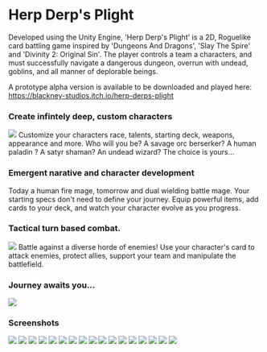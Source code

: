 # Herp Derp's Plight

Developed using the Unity Engine, 'Herp Derp's Plight' is a 2D, Roguelike card battling game inspired by 'Dungeons And Dragons', 'Slay The Spire' and 'Divinity 2: Original Sin'. The player controls a team a characters, and must successfully navigate a dangerous dungeon, overrun with undead, goblins, and all manner of deplorable beings. 

A prototype alpha version is available to be downloaded and played here: https://blackney-studios.itch.io/herp-derps-plight 

### Create infintely deep, custom characters
![](GIF/characters.gif)
Customize your characters race, talents, starting deck, weapons, appearance and more. Who will you be? A savage orc berserker? A human paladin ? A satyr shaman? An undead wizard? The choice is yours...

### Emergent narative and character development
Today a human fire mage, tomorrow and dual wielding battle mage. Your starting specs don't need to define your journey. Equip powerful items, add cards to your deck, and watch your character evolve as you progress.

### Tactical turn based combat.
![](GIF/combat_compressed_1.gif)
Battle against a diverse horde of enemies! Use your character's card to attack enemies, protect allies, support your team and manipulate the battlefield.


### Journey awaits you...
![](GIF/main_menu.gif)


### Screenshots
![](Game%20Still%20Images/add_cards_1-min.png)
![](Game%20Still%20Images/camping_1-min.png)
![](Game%20Still%20Images/camping_2-min.png)
![](Game%20Still%20Images/combat_1-min.png)
![](Game%20Still%20Images/combat_2-min.png)
![](Game%20Still%20Images/combat_start_1-min.png)
![](Game%20Still%20Images/kings_event_1-min.png)
![](Game%20Still%20Images/kings_event_2-min.png)
![](Game%20Still%20Images/loot_1-min.png)
![](Game%20Still%20Images/map_1-min.png)
![](Game%20Still%20Images/map_2-min.png)
![](Game%20Still%20Images/recruit_1-min.png)
![](Game%20Still%20Images/shop_1-min.png)
![](Game%20Still%20Images/states_1-min.png)
![](Game%20Still%20Images/story_event_1-min.png)
![](Game%20Still%20Images/upgrade_1-min.png)
![](Game%20Still%20Images/victory_1-min.png)
